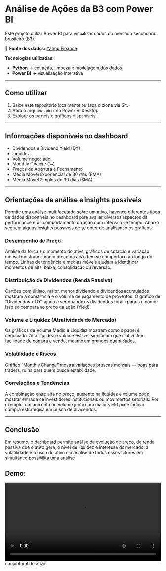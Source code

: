 # Análise de Ações da B3 com Power BI

Este projeto utiliza Power BI para visualizar dados do mercado secundário brasileiro (B3).  

🔗 **Fonte dos dados:** [Yahoo Finance](https://finance.yahoo.com/lookup/)  

**Tecnologias utilizadas:**  
- **Python** → extração, limpeza e modelagem dos dados  
- **Power BI** → visualização interativa  

---

## Como utilizar
1. Baixe este repositório localmente ou faça o clone via Git.  
2. Abra o arquivo `.pbix` no Power BI Desktop.  
3. Explore os painéis e gráficos disponíveis.  

---

## Informações disponíveis no dashboard
- Dividendos e Dividend Yield (DY)  
- Liquidez  
- Volume negociado  
- Monthly Change (%)  
- Preços de Abertura e Fechamento  
- Média Móvel Exponencial de 30 dias (EMA)  
- Média Móvel Simples de 30 dias (SMA)  

---

## Orientações de análise e insights possíveis
Permite uma análise multifacetada sobre um ativo, havendo diferentes tipos de dados disponíveis no dashboard para 
avaliar diversos aspectos da performance e do comportamento da ação num intervalo de tempo.
Abaixo seguem alguns insights possíveis de se obter de analisando os gráficos:


### Desempenho de Preço  
Análise da força e o momento do ativo, gráficos de cotação e variação mensal mostram como o preço da ação tem se comportado ao longo do tempo. 
Linhas de tendência e médias móveis ajudam a identificar momentos de alta, baixa, consolidação ou reversão. 

### Distribuição de Dividendos (Renda Passiva)  
Cartões com último, maior, menor dividendo e dividendos acumulados mostram a constância e o volume de pagamento de proventos.
O gráfico de "Dividendos x DY" ajuda a ver quando os dividendos foram pagos e como isso se compara ao preço da ação (Yield).


### Volume e Liquidez (Atratividade do Mercado)  
Os gráficos de Volume Médio e Liquidez mostram como o papel é negociado. Alta liquidez e volume estável 
significam que o ativo tem facilidade de compra e venda, mesmo em grandes quantidades.

### Volatilidade e Riscos  
Gráfico “Monthly Change” mostra variações bruscas mensais 
— boas para traders, ruins para quem busca estabilidade.   

###  Correlações e Tendências  

A combinação entre alta no preço, aumento na liquidez e 
volume pode mostrar entrada de investidores institucionais ou movimentos setoriais. 
Por exemplo, um aumento no volume junto com maior yield pode indicar compra estratégica em busca de dividendos. 

---

## Conclusão

Em resumo, o dashboard permite análise da evolução de preço, de renda passiva que 
o ativo gera, o nível de liquidez e interesse do mercado, a volatilidade e o risco do 
ativo e a análise de todos esses fatores em simultâneo possibilita uma análise 



## Demo:
<video src="domonstração dashboard ações.mp4" controls width="100%"></video>
conjuntural do ativo.

